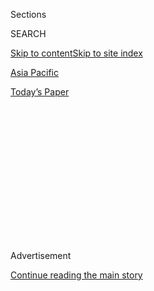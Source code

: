 <div id="app">

<div>

<div>

<div>

<div class="NYTAppHideMasthead css-1q2w90k e1suatyy0">

<div class="section css-ui9rw0 e1suatyy2">

<div class="css-eph4ug er09x8g0">

<div class="css-6n7j50">

</div>

<span class="css-1dv1kvn">Sections</span>

<div class="css-10488qs">

<span class="css-1dv1kvn">SEARCH</span>

</div>

[Skip to content](#site-content)[Skip to site index](#site-index)

</div>

<div id="masthead-section-label" class="css-1wr3we4 eaxe0e00">

[Asia
Pacific](https://www.nytimes3xbfgragh.onion/section/world/asia)

</div>

<div class="css-10698na e1huz5gh0">

</div>

</div>

<div id="masthead-bar-one" class="section hasLinks css-15hmgas e1csuq9d3">

<div class="css-uqyvli e1csuq9d0">

</div>

<div class="css-1uqjmks e1csuq9d1">

</div>

<div class="css-9e9ivx">

[](https://myaccount.nytimes3xbfgragh.onion/auth/login?response_type=cookie&client_id=vi)

</div>

<div class="css-1bvtpon e1csuq9d2">

[Today’s
Paper](https://www.nytimes3xbfgragh.onion/section/todayspaper)

</div>

</div>

</div>

</div>

<div data-aria-hidden="false">

<div id="site-content" data-role="main">

<div>

<div class="css-1aor85t" style="opacity:0.000000001;z-index:-1;visibility:hidden">

<div class="css-1hqnpie">

<div class="css-epjblv">

<span class="css-17xtcya">[Asia
Pacific](/section/world/asia)</span><span class="css-x15j1o">|</span><span class="css-fwqvlz">South
Koreans ‘Ashamed’ Over Leader’s Secretive
Adviser</span>

</div>

<div class="css-k008qs">

<div class="css-1iwv8en">

<span class="css-18z7m18"></span>

<div>

</div>

</div>

<span class="css-1n6z4y">https://nyti.ms/2ep05bD</span>

<div class="css-1705lsu">

<div class="css-4xjgmj">

<div class="css-4skfbu" data-role="toolbar" data-aria-label="Social Media Share buttons, Save button, and Comments Panel with current comment count" data-testid="share-tools">

  - 
  - 
  - 
  - 
    
    <div class="css-6n7j50">
    
    </div>

  - 

</div>

</div>

</div>

</div>

</div>

</div>

<div class="css-13pd83m">

</div>

<div id="top-wrapper" class="css-1sy8kpn">

<div id="top-slug" class="css-l9onyx">

Advertisement

</div>

[Continue reading the main
story](#after-top)

<div class="ad top-wrapper" style="text-align:center;height:100%;display:block;min-height:250px">

<div id="top" class="place-ad" data-position="top" data-size-key="top">

</div>

</div>

<div id="after-top">

</div>

</div>

<div id="sponsor-wrapper" class="css-1hyfx7x">

<div id="sponsor-slug" class="css-19vbshk">

Supported by

</div>

[Continue reading the main
story](#after-sponsor)

<div id="sponsor" class="ad sponsor-wrapper" style="text-align:center;height:100%;display:block">

</div>

<div id="after-sponsor">

</div>

</div>

<div class="css-1vkm6nb ehdk2mb0">

# South Koreans ‘Ashamed’ Over Leader’s Secretive Adviser

</div>

![<span class="css-16f3y1r e13ogyst0">Thousands took to the streets of
Seoul on Saturday to protest the influence of a secretive adviser to the
president.</span><span class="css-cch8ym"><span class="css-1dv1kvn">Credit</span><span class="css-cnj6d5 e1z0qqy90" itemprop="copyrightHolder"><span class="css-1ly73wi e1tej78p0">Credit...</span><span>Ahn
Young-Joon/Associated
Press</span></span></span>](https://static01.graylady3jvrrxbe.onion/images/2016/11/06/world/06KOREA1/06KOREA1-videoSixteenByNine3000.jpg)

<div class="css-xt80pu e12qa4dv0">

<div class="css-18e8msd">

<div class="css-vp77d3 epjyd6m0">

<div class="css-1baulvz">

By [<span class="css-1baulvz last-byline" itemprop="name">Choe
Sang-Hun</span>](http://www.nytimes3xbfgragh.onion/by/choe-sang-hun)

</div>

</div>

  - Nov. 5,
    2016

  - 
    
    <div class="css-4xjgmj">
    
    <div class="css-d8bdto" data-role="toolbar" data-aria-label="Social Media Share buttons, Save button, and Comments Panel with current comment count" data-testid="share-tools">
    
      - 
      - 
      - 
      - 
        
        <div class="css-6n7j50">
        
        </div>
    
      - 
    
    </div>
    
    </div>

</div>

</div>

<div class="section meteredContent css-1r7ky0e" name="articleBody" itemprop="articleBody">

<div class="css-1fanzo5 StoryBodyCompanionColumn">

<div class="css-53u6y8">

SEOUL, South Korea — In 1973, a newspaper advertisement in the South
Korean city of Daejeon announced the arrival of “The Messenger From the
Spiritual World,” a messiah who embodied the best of Buddhism,
Christianity and other religions.

“Religious leaders of all beliefs, come and learn from him\!” it read.
“Those in distress or afflicted with incurable diseases, come and seek
his counsel\!”

The Messenger was Won Ja-kyong, one of several aliases used by Choi
Tae-min — a man who, more than 20 years after his death, is at the root
of a scandal that has roiled this country and sent President Park
Geun-hye’s approval rating to the lowest point of any modern South
Korean leader, according to Gallup Korea. Tens of thousands of people
marched in Seoul, the capital, on Saturday, demanding Ms. Park’s
resignation.

The scandal’s primary figure is not Mr. Choi but his daughter, Choi
Soon-sil, who has inherited his role as a secretive adviser for the
president. This past week, Ms. Choi was arrested and charged with using
her influence with Ms. Park to extort large sums from Korean companies.

</div>

</div>

<div class="css-1fanzo5 StoryBodyCompanionColumn">

<div class="css-53u6y8">

Ms. Park has admitted letting Ms. Choi, who has no government job or
background in policy, edit some of her speeches, and a cascade of news
reports have alleged that Ms. Choi had considerable sway in the
presidential Blue House and other government agencies.

But what infuriates many South Koreans about the Choi affair is not
merely that Ms. Park had a secret adviser, or even the possibility that
the adviser turned a profit from the relationship. It is the notion that
their president has been in thrall for decades to a family of religious
charlatans — a shameful throwback, in their view, to ancient stories of
Korean kings and queens brought to ruin by deceitful monks or
fortunetelling shamans.

“I am so embarrassed that if a foreigner asks me where I am from, I feel
like saying I am Chinese or Japanese,” Oh Yoo-jeong said at a recent
antigovernment rally in Seoul. “Until now, I had thought this kind of
thing happened only in historical dramas on TV.”

Hand-held signs at demonstrations have read, “I’m ashamed to call this
our country\!”

There is no evidence that Ms. Choi has continued the colorful religious
practices of her father — the founder of an obscure sect called the
Church of Eternal Life — or that Ms. Park, who befriended both Chois in
the 1970s, was ever his spiritual follower. Still, in protest rallies,
on social media and even in newspaper editorials, Ms. Park is [depicted
as a puppet](https://www.youtube.com/watch?v=JmwlA7O96NM), manipulated
while a young woman by Mr. Choi and while president by his daughter.

</div>

</div>

<div class="css-79elbk" data-testid="photoviewer-wrapper">

<div class="css-z3e15g" data-testid="photoviewer-wrapper-hidden">

</div>

<div class="css-1a48zt4 ehw59r15" data-testid="photoviewer-children">

![<span class="css-16f3y1r e13ogyst0" data-aria-hidden="true">Protesters
held signs denouncing President Park Geun-hye in Seoul on
Saturday.</span><span class="css-cnj6d5 e1z0qqy90" itemprop="copyrightHolder"><span class="css-1ly73wi e1tej78p0">Credit...</span><span>Chung
Sung-Jun/Getty
Images</span></span>](https://static01.graylady3jvrrxbe.onion/images/2016/11/06/world/06KOREA2/06KOREA2-articleLarge.jpg?quality=75&auto=webp&disable=upscale)

</div>

</div>

<div class="css-1fanzo5 StoryBodyCompanionColumn">

<div class="css-53u6y8">

Rumors to that effect are rampant. After a cable news channel discovered
that Ms. Choi had advised Ms. Park on what color to wear during an
overseas trip, some suggested that she had based her choices on an
astrological system. Others have raised the possibility that Ms. Choi
inserted mystic symbolism into decorations at Ms. Park’s inauguration
ceremony in 2013. Some people have gone so far as to call Ms. Choi a
“sorcerer regent.”

</div>

</div>

<div class="css-1fanzo5 StoryBodyCompanionColumn">

<div class="css-53u6y8">

The ties between Ms. Park and the Chois, which have been a matter of
public record for decades, have long generated gossip of that kind, but
it was never taken seriously by large numbers of people until the recent
revelations of Ms. Choi’s influence in the Blue House.

Her father’s activities in the 1970s, around the time he met Ms. Park,
were described in journals by Tak Myeong-hwan, a researcher into fringe
religious figures. He describes visiting the “Messenger” known as Won
Ja-kyong in 1973, and watching him and his followers chant incantations
in front of brightly colored circles drawn on a wall. Shamans, the
practitioners of traditional spiritual rituals who still thrive in
Korea, came to see him and cowered before him, Mr. Tak wrote.

When the two met again in 1975, the Messenger drove a Jeep, had a
different name — Choi Tae-min — and called himself a Christian pastor,
leading a group he called Crusaders to Save the Nation. According to Mr.
Tak, Mr. Choi said he worked for “the esteemed daughter Geun-hye” and
had free access to the Blue House.

South Korea was then led by the dictator Park Chung-hee, the father of
Ms. Park, whom Mr. Choi had befriended. In 1975, according to a report
written by South Korea’s intelligence agency, Mr. Choi had written to
Ms. Park asking to meet her, saying he had communicated with her mother,
who was killed by a pro-North Korean assassin the previous year. (Ms.
Park and Mr. Choi later denied that he had made such a claim.)

Though Park Chung-hee would prove skeptical of Mr. Choi, the Crusaders
to Save the Nation were an idea the unpopular Cold War dictator could
hardly refuse: pro-government pastors, organized in a crusade against
Communism. Members donned officers’ uniforms and underwent
military-style training.

Newspaper articles from the time say Ms. Park attended the group’s
inaugural ceremony and was made its honorary president. [Government
television footage](http://newstapa.org/35182) from the time shows Ms.
Park, escorted by a young Choi Soon-sil, attending a gathering of
volunteers and receiving adulation reminiscent of the personality cult
surrounding the Kim family in North Korea.

</div>

</div>

<div class="css-1fanzo5 StoryBodyCompanionColumn">

<div class="css-53u6y8">

After Park Chung-hee was assassinated in 1979, Ms. Park retreated into
seclusion, and Mr. Choi remained a trusted confidant in the years that
followed, according to a 1989 government intelligence report that was
recently obtained by the Chosun Ilbo newspaper. The report said he had
provided her with daily necessities and predicted that she would one day
be a “queen.”

It also said he had embezzled funds from a foundation run by Ms. Park.
An earlier intelligence report had accused Mr. Choi of using his ties
with Ms. Park to extort money from businesses, a charge echoed in the
current allegations against his daughter.

In 1990, Ms. Park’s sister and brother wrote to President Roh Tae-woo,
asking him to stop what they called Mr. Choi’s continuing extortion and
to rescue their sister from what they called his manipulation. (Ms. Park
later called such accusations “slander.”) On Friday, Ms. Park
acknowledged that she had cut ties with her siblings since becoming
president to prevent influence-peddling by relatives.

After Mr. Choi died in 1994, his daughter appears to have taken a
prominent role in Ms. Park’s life. When Jeon Yeo-ok, a former television
journalist, met the two in the mid-1990s, she said, they were “just like
a princess and her lady in waiting.”

“It was more like she was [part of the Choi
family](http://news.naver.com/main/read.nhn?mode=LSD&mid=sec&oid=023&aid=0003223740&sid1=001),”
Ms. Jeon wrote.

Today, there is no sign of the religious sect Mr. Choi once operated,
and Ms. Park and the Chois have denied practicing cultlike or
shamanistic rituals. But Ms. Choi’s scandal has revived old rumors about
her father, which in turn have reinforced speculation about Ms. Choi, in
whom many people purport to see a new version of him.

Korea, a land frequently torn by wars and deprivations, has been a rich
ground for fringe religious groups. When the ferry Sewol sank in 2014,
killing more than 300 people, South Koreans were shocked to learn that
the ship [belonged to a cult
leader](http://www.nytimes3xbfgragh.onion/2014/07/27/world/asia/in-ferry-deaths-a-south-korean-tycoons-downfall.html).

</div>

</div>

<div class="css-1fanzo5 StoryBodyCompanionColumn">

<div class="css-53u6y8">

[Shamanism remains a strong
force](http://www.nytimes3xbfgragh.onion/2007/07/07/world/asia/07korea.html)
in the country, despite past governments’ attempts to discourage it.
Thousands of its practitioners, known as mudang, still operate, almost
all of them women who claim to be able to communicate with the dead.
Most of their clients are also women.

Because of this, when Ms. Choi is called a shaman — as she often is —
some sense a faint misogyny at play. Some conservative politicians have
criticized Ms. Park for entrusting state affairs to a mere “ajumma,” or
housewife. Men joke that the scandal has dimmed the chances of South
Korea’s having another female president.

“President Park and Ms. Choi made female leadership a matter of
ridicule,” wrote Yang Sun-hee, a female editorial writer at the JoongAng
Ilbo newspaper.

Even amid the anger over the Choi scandal, many are taking delight in
it. After Ms. Choi lost a shoe during a media scrum this past week, the
resulting headline was “[The Shaman Wears
Prada](http://www.kyeonggi.com/?mod=news&act=articleView&idxno=1262640).”
A running joke is that Ms. Park can do nothing without asking “Soon
Siri,” a play on Ms. Choi’s name and the iPhone voice-command function.

Bloggers have also labeled her Soonderella, a mix of her name and
Cinderella. But as the protests continue, the story seems unlikely to
have a Cinderella ending.

“From now on,” Ms. Park said on Friday, “I will completely cut off any
private relationships in my life.”

</div>

</div>

</div>

<div>

</div>

<div>

</div>

<div>

</div>

<div>

<div id="bottom-wrapper" class="css-1ede5it">

<div id="bottom-slug" class="css-l9onyx">

Advertisement

</div>

[Continue reading the main
story](#after-bottom)

<div id="bottom" class="ad bottom-wrapper" style="text-align:center;height:100%;display:block;min-height:90px">

</div>

<div id="after-bottom">

</div>

</div>

</div>

</div>

</div>

## Site Index

<div>

</div>

## Site Information Navigation

  - [© <span>2020</span> <span>The New York Times
    Company</span>](https://help.nytimes3xbfgragh.onion/hc/en-us/articles/115014792127-Copyright-notice)

<!-- end list -->

  - [NYTCo](https://www.nytco.com/)
  - [Contact
    Us](https://help.nytimes3xbfgragh.onion/hc/en-us/articles/115015385887-Contact-Us)
  - [Work with us](https://www.nytco.com/careers/)
  - [Advertise](https://nytmediakit.com/)
  - [T Brand Studio](http://www.tbrandstudio.com/)
  - [Your Ad
    Choices](https://www.nytimes3xbfgragh.onion/privacy/cookie-policy#how-do-i-manage-trackers)
  - [Privacy](https://www.nytimes3xbfgragh.onion/privacy)
  - [Terms of
    Service](https://help.nytimes3xbfgragh.onion/hc/en-us/articles/115014893428-Terms-of-service)
  - [Terms of
    Sale](https://help.nytimes3xbfgragh.onion/hc/en-us/articles/115014893968-Terms-of-sale)
  - [Site
    Map](https://spiderbites.nytimes3xbfgragh.onion)
  - [Help](https://help.nytimes3xbfgragh.onion/hc/en-us)
  - [Subscriptions](https://www.nytimes3xbfgragh.onion/subscription?campaignId=37WXW)

</div>

</div>

</div>

</div>
